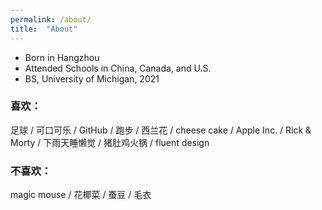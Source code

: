 ```yaml
---
permalink: /about/
title:  "About"
---
```

- Born in Hangzhou
- Attended Schools in China, Canada, and U.S.
- BS, University of Michigan, 2021

### 喜欢：
足球 / 可口可乐 / GitHub / 跑步 / 西兰花 / cheese cake / Apple Inc. / Rick & Morty / 下雨天睡懒觉 / 猪肚鸡火锅 / fluent design

### 不喜欢：
magic mouse / 花椰菜 / 蚕豆 / 毛衣
